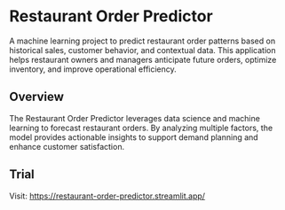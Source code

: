 # Restaurant Order Predictor

A machine learning project to predict restaurant order patterns based on historical sales, customer behavior, and contextual data. This application helps restaurant owners and managers anticipate future orders, optimize inventory, and improve operational efficiency.

## Overview

The Restaurant Order Predictor leverages data science and machine learning to forecast restaurant orders. By analyzing multiple factors, the model provides actionable insights to support demand planning and enhance customer satisfaction.

## Trial

Visit: https://restaurant-order-predictor.streamlit.app/
